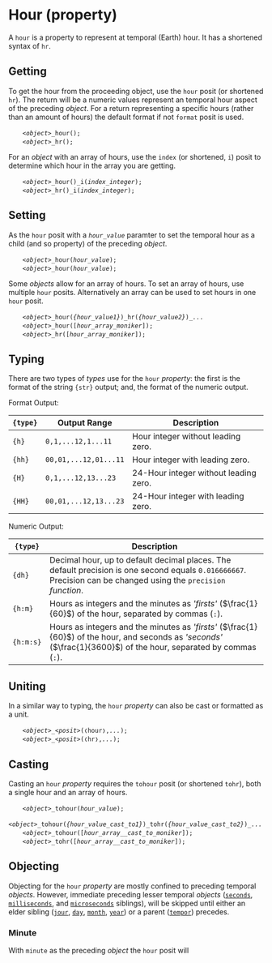 # Hour (property)
A `hour` is a property to represent at temporal (Earth) hour.  It has a shortened syntax of `hr`.

<a name="get"></a>
## Getting
To get the hour from the proceeding object, use the `hour` posit (or shortened `hr`). The return will be a numeric values represent an temporal hour aspect of the preceding *object*. For a return representing a specific hours (rather than an amount of hours) the default format if not `format` posit is used.

&nbsp;&nbsp;&nbsp;&nbsp;&nbsp;&nbsp; *`<object>`*`_hour();`<br>
&nbsp;&nbsp;&nbsp;&nbsp;&nbsp;&nbsp; *`<object>`*`_hr();`

For an *object* with an array of hours, use the `index` (or shortened, `i`) posit to determine which hour in the array you are getting.

&nbsp;&nbsp;&nbsp;&nbsp;&nbsp;&nbsp; *`<object>`*`_hour()_i(`*`index_integer`*`);`<br>
&nbsp;&nbsp;&nbsp;&nbsp;&nbsp;&nbsp; *`<object>`*`_hr()_i(`*`index_integer`*`);`

<a name="set"></a>
## Setting
As the `hour` posit with a *`hour_value`* paramter to set the temporal hour as a child (and so property) of the preceding *object*.

&nbsp;&nbsp;&nbsp;&nbsp;&nbsp;&nbsp; *`<object>`*`_hour(`*`hour_value`*`);`<br>
&nbsp;&nbsp;&nbsp;&nbsp;&nbsp;&nbsp; *`<object>`*`_hour(`*`hour_value`*`);`

Some *objects* allow for an array of hours. To set an array of hours, use multiple `hour` posits. Alternatively an array can be used to set hours in one `hour` posit.

&nbsp;&nbsp;&nbsp;&nbsp;&nbsp;&nbsp; *`<object>`*`_hour(`*`{hour_value1}`*`)_hr(`*`{hour_value2}`*`)_`*`...`*<br>
&nbsp;&nbsp;&nbsp;&nbsp;&nbsp;&nbsp; *`<object>`*`_hour([`*`hour_array_moniker`*`]);`<br>
&nbsp;&nbsp;&nbsp;&nbsp;&nbsp;&nbsp; *`<object>`*`_hr([`*`hour_array_moniker`*`]);`

<a name="type"></a>
## Typing
There are two types of *types* use for the `hour` *property*: the first is the format of the string `{str}` output; and, the format of the numeric output.

Format Output:

| `{type}` | Output Range | Description |
| --- | --- | --- |
| <a name="h"></a> `{h}` | `0,1,...12,1...11` | Hour integer without leading zero. |
| <a name="hh"></a> `{hh}` | `00,01,...12,01...11` | Hour integer with leading zero. |
| <a name="H"></a> `{H}` | `0,1,...12,13...23` | 24-Hour integer without leading zero. |
| <a name="HH"></a> `{HH}` | `00,01,...12,13...23` | 24-Hour integer with leading zero. |

Numeric Output:

| `{type}` | Description |
| --- | --- |
| <a name="dh"></a> `{dh}` | Decimal hour, up to default decimal places. The default precision is one second equals `0.016666667`. Precision can be changed using the `precision` *function*. |
| <a name="h:m"></a> `{h:m}`  | Hours as integers and the minutes as _'firsts'_ ($\frac{1}{60}$) of the hour, separated by commas (`:`). |
| <a name="h:m:s"></a> `{h:m:s}` | Hours as integers and the minutes as _'firsts'_ ($\frac{1}{60}$) of the hour, and seconds as _'seconds'_ ($\frac{1}{3600}$) of the hour, separated by commas (`:`). |

<a name="unit"></a>
## Uniting
In a similar way to typing, the `hour` *property* can also be cast or formatted as a unit.

&nbsp;&nbsp;&nbsp;&nbsp;&nbsp;&nbsp; *`<object>`*`_`*`<posit>`*`(❬hour❭,`*`...`*`);`<br>
&nbsp;&nbsp;&nbsp;&nbsp;&nbsp;&nbsp; *`<object>`*`_`*`<posit>`*`(❬hr❭,`*`...`*`);`

<a name="cast"></a>
## Casting
Casting an `hour` *property*  requires the `tohour` posit (or shortened `tohr`), both a single hour and an array of hours.

&nbsp;&nbsp;&nbsp;&nbsp;&nbsp;&nbsp; *`<object>`*`_tohour(`*`hour_value`*`);`<br>
&nbsp;&nbsp;&nbsp;&nbsp;&nbsp;&nbsp; *`<object>`*`_tohour(`*`{hour_value_cast_to1}`*`)_tohr(`*`{hour_value_cast_to2}`*`)_`*`...`*<br>
&nbsp;&nbsp;&nbsp;&nbsp;&nbsp;&nbsp; *`<object>`*`_tohour([`*`hour_array__cast_to_moniker`*`]);`<br>
&nbsp;&nbsp;&nbsp;&nbsp;&nbsp;&nbsp; *`<object>`*`_tohr([`*`hour_array__cast_to_moniker`*`]);`

<a name= "object"></a>
## Objecting
Objecting for the `hour` *property* are mostly confined to preceding temporal *objects*. However, immediate preceding lesser temporal *objects* ([`seconds`](./s.md), [`milliseconds`](./μs.md), and [`microseconds`](./ms.md) siblings), will be skipped until either an elder sibling ([`jour`](./jour.md), [`day`](./day.md), [`month`](./mth.md), [`year`](./yr.md)) or a parent ([`tempor`](../obj/tempor.md)) precedes.

<a name= "min"></a>
### Minute
With `minute` as the preceding *object* the `hour` posit will 
